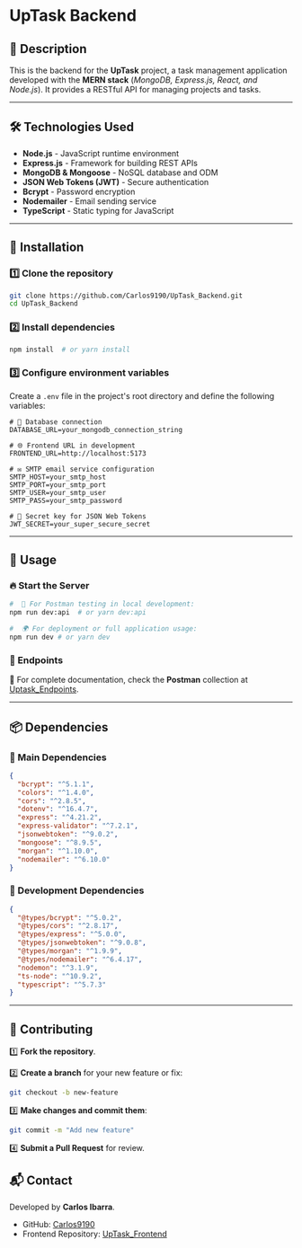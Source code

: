# UpTask Backend

## 📌 Description
This is the backend for the **UpTask** project, a task management application developed with the **MERN stack** (*MongoDB, Express.js, React, and Node.js*). It provides a RESTful API for managing projects and tasks.

---

## 🛠 Technologies Used

- **Node.js** - JavaScript runtime environment
- **Express.js** - Framework for building REST APIs
- **MongoDB & Mongoose** - NoSQL database and ODM
- **JSON Web Tokens (JWT)** - Secure authentication
- **Bcrypt** - Password encryption
- **Nodemailer** - Email sending service
- **TypeScript** - Static typing for JavaScript

---

## 🚀 Installation

### 1️⃣ Clone the repository
```bash
git clone https://github.com/Carlos9190/UpTask_Backend.git
cd UpTask_Backend
```

### 2️⃣ Install dependencies
```bash
npm install  # or yarn install
```

### 3️⃣ Configure environment variables
Create a `.env` file in the project's root directory and define the following variables:
```env
# 🔗 Database connection
DATABASE_URL=your_mongodb_connection_string

# 🌐 Frontend URL in development
FRONTEND_URL=http://localhost:5173

# ✉️ SMTP email service configuration
SMTP_HOST=your_smtp_host
SMTP_PORT=your_smtp_port
SMTP_USER=your_smtp_user
SMTP_PASS=your_smtp_password

# 🔑 Secret key for JSON Web Tokens
JWT_SECRET=your_super_secure_secret
```
---

## 📌 Usage

### 🔥 Start the Server
```bash
#  🚀 For Postman testing in local development:
npm run dev:api  # or yarn dev:api

#  🌍 For deployment or full application usage:
npm run dev # or yarn dev
```

### 🔗 Endpoints

📄 For complete documentation, check the **Postman** collection at [Uptask_Endpoints](https://documenter.getpostman.com/view/29810403/2sB2cPj5MA).

---

## 📦 Dependencies

### 📌 Main Dependencies
```json
{
  "bcrypt": "^5.1.1",
  "colors": "^1.4.0",
  "cors": "^2.8.5",
  "dotenv": "^16.4.7",
  "express": "^4.21.2",
  "express-validator": "^7.2.1",
  "jsonwebtoken": "^9.0.2",
  "mongoose": "^8.9.5",
  "morgan": "^1.10.0",
  "nodemailer": "^6.10.0"
}
```

### 🔧 Development Dependencies
```json
{
  "@types/bcrypt": "^5.0.2",
  "@types/cors": "^2.8.17",
  "@types/express": "^5.0.0",
  "@types/jsonwebtoken": "^9.0.8",
  "@types/morgan": "^1.9.9",
  "@types/nodemailer": "^6.4.17",
  "nodemon": "^3.1.9",
  "ts-node": "^10.9.2",
  "typescript": "^5.7.3"
}
```

---

## 🤝 Contributing

1️⃣ **Fork the repository**.

2️⃣ **Create a branch** for your new feature or fix:
   ```bash
   git checkout -b new-feature
   ```
3️⃣ **Make changes and commit them**:
   ```bash
   git commit -m "Add new feature"
   ```
4️⃣ **Submit a Pull Request** for review.

## 📬 Contact

Developed by **Carlos Ibarra**.

- GitHub: [Carlos9190](https://github.com/Carlos9190)
- Frontend Repository: [UpTask_Frontend](https://github.com/Carlos9190/UpTask_Frontend)
